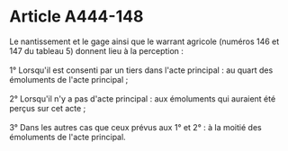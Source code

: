 # Article A444-148

<p align='left'>Le nantissement et le gage ainsi que le warrant agricole (numéros 146 et 147 du tableau 5) donnent lieu à la perception : <br/><br/> 1° Lorsqu'il est consenti par un tiers dans l'acte principal : au quart des émoluments de l'acte principal ; <br/><br/> 2° Lorsqu'il n'y a pas d'acte principal : aux émoluments qui auraient été perçus sur cet acte ; <br/><br/> 3° Dans les autres cas que ceux prévus aux 1° et 2° : à la moitié des émoluments de l'acte principal. <br/><br/><br/></p>